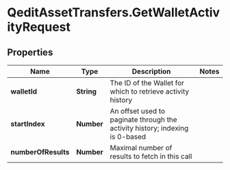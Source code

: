 # QeditAssetTransfers.GetWalletActivityRequest

## Properties
Name | Type | Description | Notes
------------ | ------------- | ------------- | -------------
**walletId** | **String** | The ID of the Wallet for which to retrieve activity history | 
**startIndex** | **Number** | An offset used to paginate through the activity history; indexing is 0-based | 
**numberOfResults** | **Number** | Maximal number of results to fetch in this call | 


